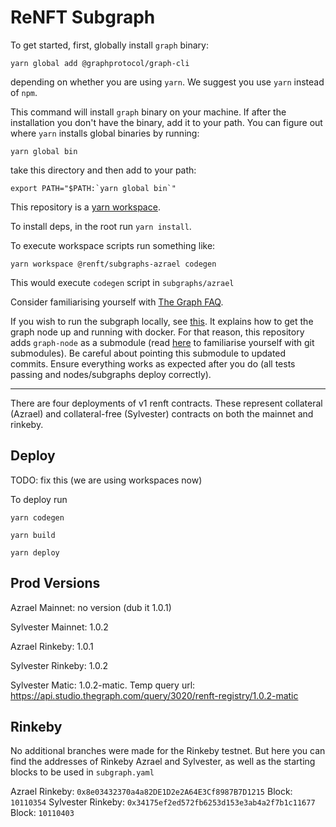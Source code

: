 # ReNFT Subgraph

To get started, first, globally install `graph` binary:

`yarn global add @graphprotocol/graph-cli`

depending on whether you are using `yarn`. We suggest you use `yarn` instead of `npm`.

This command will install `graph` binary on your machine. If after the installation you don't have the binary, add it to your path. You can figure out where `yarn` installs global binaries by running:

`yarn global bin`

take this directory and then add to your path:

```export PATH="$PATH:`yarn global bin`"```

This repository is a [yarn workspace](https://classic.yarnpkg.com/lang/en/docs/workspaces/).

To install deps, in the root run `yarn install`.

To execute workspace scripts run something like:

`yarn workspace @renft/subgraphs-azrael codegen`

This would execute `codegen` script in `subgraphs/azrael`

Consider familiarising yourself with [The Graph FAQ](https://thegraph.com/docs/en/developing/developer-faqs/).

If you wish to run the subgraph locally, see [this](https://thegraph.com/docs/en/operating-graph-node/#getting-started-using-docker). It explains how to get the graph node up and running with docker. For that reason, this repository adds `graph-node` as a submodule (read [here](https://git-scm.com/book/en/v2/Git-Tools-Submodules) to familiarise yourself with git submodules). Be careful about pointing this submodule to updated commits. Ensure everything works as expected after you do (all tests passing and nodes/subgraphs deploy correctly).

---

There are four deployments of v1 renft contracts. These represent collateral (Azrael) and collateral-free (Sylvester) contracts on both the mainnet and rinkeby.

## Deploy

TODO: fix this (we are using workspaces now)

To deploy run

`yarn codegen`

`yarn build`

`yarn deploy`

## Prod Versions

Azrael Mainnet: no version (dub it 1.0.1)

Sylvester Mainnet: 1.0.2

Azrael Rinkeby: 1.0.1

Sylvester Rinkeby: 1.0.2

Sylvester Matic: 1.0.2-matic. Temp query url: https://api.studio.thegraph.com/query/3020/renft-registry/1.0.2-matic

## Rinkeby

No additional branches were made for the Rinkeby testnet. But here you can find the addresses
of Rinkeby Azrael and Sylvester, as well as the starting blocks to be used in `subgraph.yaml`

Azrael Rinkeby: `0x8e03432370a4a82DE1D2e2A64E3Cf8987B7D1215`
Block: `10110354`
Sylvester Rinkeby: `0x34175ef2ed572fb6253d153e3ab4a2f7b1c11677`
Block: `10110403`

